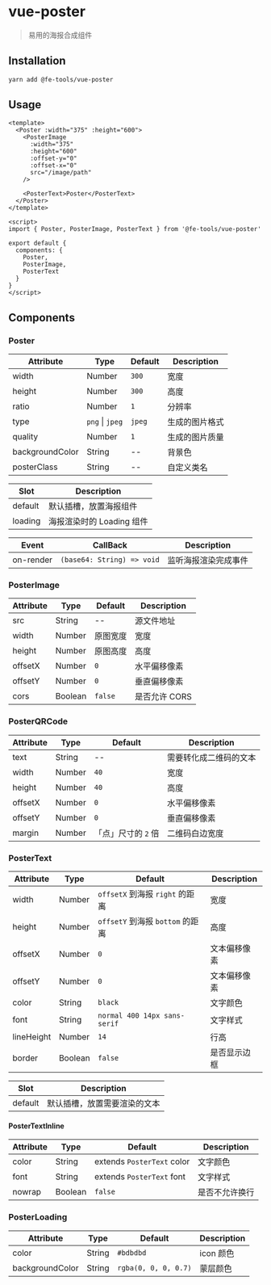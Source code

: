 # vue-poster

> 易用的海报合成组件

## Installation

```bash
yarn add @fe-tools/vue-poster
```

## Usage

```vue
<template>
  <Poster :width="375" :height="600">
    <PosterImage
      :width="375"
      :height="600"
      :offset-y="0"
      :offset-x="0"
      src="/image/path"
    />

    <PosterText>Poster</PosterText>
  </Poster>
</template>

<script>
import { Poster, PosterImage, PosterText } from '@fe-tools/vue-poster'

export default {
  components: {
    Poster,
    PosterImage,
    PosterText
  }
}
</script>
```


## Components

### Poster

| Attribute | Type | Default | Description |
| -- | -- | -- | -- |
| width | Number | `300` | 宽度 |
| height | Number | `300` | 高度 |
| ratio | Number | `1` | 分辨率 |
| type | `png` \| `jpeg` | `jpeg` | 生成的图片格式 |
| quality | Number | `1` | 生成的图片质量 |
| backgroundColor | String | -- | 背景色 |
| posterClass | String | -- | 自定义类名 |

| Slot | Description |
| -- | -- |
| default | 默认插槽，放置海报组件 |
| loading | 海报渲染时的 Loading 组件 |

| Event | CallBack | Description |
| -- | -- | -- |
| on-render | `(base64: String) => void` | 监听海报渲染完成事件 |

### PosterImage

| Attribute | Type | Default | Description |
| -- | -- | -- | -- |
| src | String | -- | 源文件地址 |
| width | Number | 原图宽度 | 宽度 |
| height | Number | 原图高度 | 高度 |
| offsetX | Number | `0` | 水平偏移像素 |
| offsetY | Number | `0` | 垂直偏移像素 |
| cors | Boolean | `false` | 是否允许 CORS |

### PosterQRCode

| Attribute | Type | Default | Description |
| -- | -- | -- | -- |
| text | String | -- | 需要转化成二维码的文本 |
| width | Number | `40` | 宽度 |
| height | Number | `40` | 高度 |
| offsetX | Number | `0` | 水平偏移像素 |
| offsetY | Number | `0` | 垂直偏移像素 |
| margin | Number | 「点」尺寸的 `2` 倍 | 二维码白边宽度 |

### PosterText

| Attribute | Type | Default | Description |
| -- | -- | -- | -- |
| width | Number | `offsetX` 到海报 `right` 的距离 | 宽度 |
| height | Number | `offsetY` 到海报 `bottom` 的距离  | 高度 |
| offsetX | Number | `0` | 文本偏移像素 |
| offsetY | Number | `0` | 文本偏移像素 |
| color | String | `black` | 文字颜色 |
| font | String | `normal 400 14px sans-serif` | 文字样式 |
| lineHeight | Number | `14` | 行高 |
| border | Boolean | `false` | 是否显示边框 |

| Slot | Description |
| -- | -- |
| default | 默认插槽，放置需要渲染的文本 |

#### PosterTextInline

| Attribute | Type | Default | Description |
| -- | -- | -- | -- |
| color | String | extends `PosterText` color | 文字颜色 |
| font | String | extends `PosterText` font | 文字样式 |
| nowrap | Boolean | `false` | 是否不允许换行 |

### PosterLoading

| Attribute | Type | Default | Description |
| -- | -- | -- | -- |
| color | String | `#bdbdbd` | icon 颜色 |
| backgroundColor | String | `rgba(0, 0, 0, 0.7)` | 蒙层颜色 |
